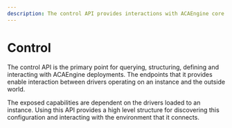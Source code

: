 ```yaml
---
description: The control API provides interactions with ACAEngine core.
---
```


# Control

The control API is the primary point for querying, structuring, defining and interacting with ACAEngine deployments. The endpoints that it provides enable interaction between drivers operating on an instance and the outside world.

The exposed capabilities are dependent on the drivers loaded to an instance. Using this API provides a high level structure for discovering this configuration and interacting with the environment that it connects.

